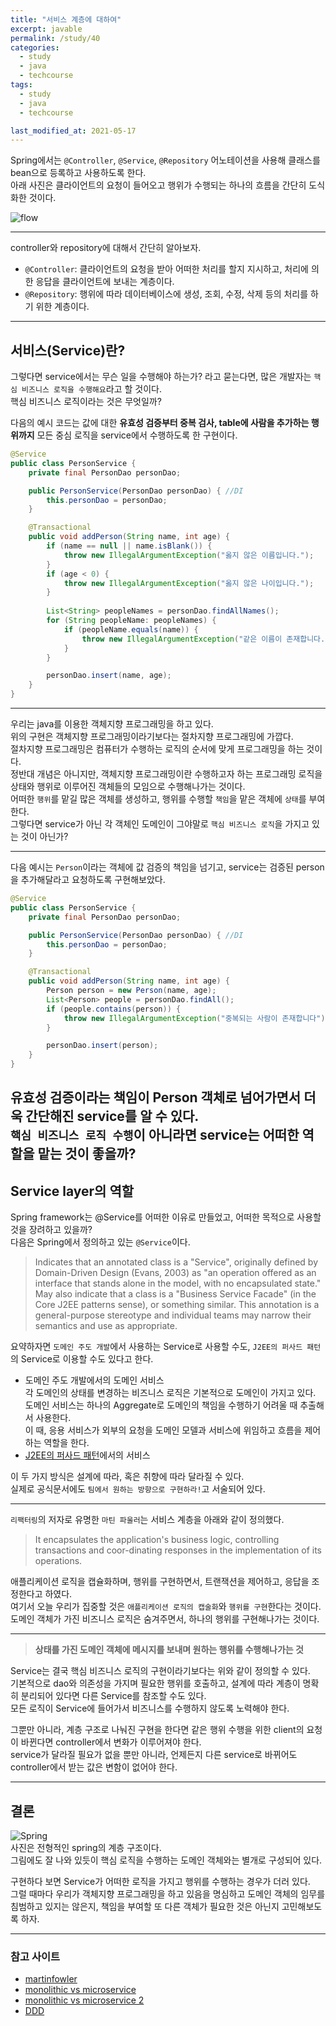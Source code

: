 ```yaml
---
title: "서비스 계층에 대하여"
excerpt: javable
permalink: /study/40
categories:
  - study
  - java
  - techcourse
tags:
  - study
  - java
  - techcourse

last_modified_at: 2021-05-17
---  
```


Spring에서는 `@Controller`, `@Service`, `@Repository` 어노테이션을 사용해 클래스를 bean으로 등록하고 사용하도록 한다.  
아래 사진은 클라이언트의 요청이 들어오고 행위가 수행되는 하나의 흐름을 간단히 도식화한 것이다.  

![flow](../images/2021-05-17-flow.png) 

---

controller와 repository에 대해서 간단히 알아보자.
- `@Controller`: 클라이언트의 요청을 받아 어떠한 처리를 할지 지시하고, 처리에 의한 응답을 클라이언트에 보내는 계층이다.
- `@Repository`: 행위에 따라 데이터베이스에 생성, 조회, 수정, 삭제 등의 처리를 하기 위한 계층이다.

---

## 서비스(Service)란?
그렇다면 service에서는 무슨 일을 수행해야 하는가? 라고 묻는다면, 많은 개발자는 `핵심 비즈니스 로직을 수행해요`라고 할 것이다.  
핵심 비즈니스 로직이라는 것은 무엇일까?

다음의 예시 코드는 값에 대한 **유효성 검증부터 중복 검사, table에 사람을 추가하는 행위까지** 모든 중심 로직을 service에서 수행하도록 한 구현이다.

```java
@Service
public class PersonService {
    private final PersonDao personDao;

    public PersonService(PersonDao personDao) { //DI
        this.personDao = personDao;
    }

    @Transactional
    public void addPerson(String name, int age) {
        if (name == null || name.isBlank()) {
            throw new IllegalArgumentException("옳지 않은 이름입니다.");
        }
        if (age < 0) {
            throw new IllegalArgumentException("옳지 않은 나이입니다.");
        }
        
        List<String> peopleNames = personDao.findAllNames();
        for (String peopleName: peopleNames) {
            if (peopleName.equals(name)) {
                throw new IllegalArgumentException("같은 이름이 존재합니다.");
            }
        }

        personDao.insert(name, age);
    }
}
```  

---

우리는 java를 이용한 객체지향 프로그래밍을 하고 있다.  
위의 구현은 객체지향 프로그래밍이라기보다는 절차지향 프로그래밍에 가깝다.  
절차지향 프로그래밍은 컴퓨터가 수행하는 로직의 순서에 맞게 프로그래밍을 하는 것이다.  
정반대 개념은 아니지만, 객체지향 프로그래밍이란 수행하고자 하는 프로그래밍 로직을 상태와 행위로 이루어진 객체들의 모임으로 수행해나가는 것이다.  
어떠한 `행위`를 맡길 많은 객체를 생성하고, 행위를 수행할 `책임`을 맡은 객체에 `상태`를 부여한다.  
그렇다면 service가 아닌 각 객체인 도메인이 그야말로 `핵심 비즈니스 로직`을 가지고 있는 것이 아닌가?

---

다음 예시는 `Person`이라는 객체에 값 검증의 책임을 넘기고, service는 검증된 person을 추가해달라고 요청하도록 구현해보았다.

```java
@Service
public class PersonService {
    private final PersonDao personDao;

    public PersonService(PersonDao personDao) { //DI
        this.personDao = personDao;
    }

    @Transactional
    public void addPerson(String name, int age) {
        Person person = new Person(name, age);
        List<Person> people = personDao.findAll();
        if (people.contains(person)) {
            throw new IllegalArgumentException("중복되는 사람이 존재합니다");
        }

        personDao.insert(person);
    }
}
```  

유효성 검증이라는 책임이 Person 객체로 넘어가면서 더욱 간단해진 service를 알 수 있다.  
`핵심 비즈니스 로직 수행`이 아니라면 service는 어떠한 역할을 맡는 것이 좋을까?
---

## Service layer의 역할
Spring framework는 @Service를 어떠한 이유로 만들었고, 어떠한 목적으로 사용할 것을 장려하고 있을까?  
다음은 Spring에서 정의하고 있는 `@Service`이다.

> Indicates that an annotated class is a "Service", originally defined by Domain-Driven Design (Evans, 2003) as "an operation offered as an interface that stands alone in the model, with no encapsulated state."
May also indicate that a class is a "Business Service Facade" (in the Core J2EE patterns sense), or something similar. 
> This annotation is a general-purpose stereotype and individual teams may narrow their semantics and use as appropriate.

요약하자면 `도메인 주도 개발`에서 사용하는 Service로 사용할 수도, `J2EE의 퍼사드 패턴`의 Service로 이용할 수도 있다고 한다.

- 도메인 주도 개발에서의 도메인 서비스  
  각 도메인의 상태를 변경하는 비즈니스 로직은 기본적으로 도메인이 가지고 있다.   
  도메인 서비스는 하나의 Aggregate로 도메인의 책임을 수행하기 어려울 때 추출해서 사용한다.    
  이 때, 응용 서비스가 외부의 요청을 도메인 모델과 서비스에 위임하고 흐름을 제어하는 역할을 한다.  
- [J2EE의 퍼사드 패턴](https://www.oracle.com/java/technologies/session-facade.html)에서의 서비스

이 두 가지 방식은 설계에 따라, 혹은 취향에 따라 달라질 수 있다.  
실제로 공식문서에도 `팀에서 원하는 방향으로 구현하라!`고 서술되어 있다.

---

`리팩터링`의 저자로 유명한 `마틴 파울러`는 서비스 계층을 아래와 같이 정의했다.
> It encapsulates the application's business logic, controlling transactions and coor-dinating responses in the implementation of its operations.

애플리케이션 로직을 캡슐화하며, 행위를 구현하면서, 트랜잭션을 제어하고, 응답을 조정한다고 하였다.  
여기서 오늘 우리가 집중할 것은 `애플리케이션 로직의 캡술화`와 `행위를 구현`한다는 것이다.    
도메인 객체가 가진 비즈니스 로직은 숨겨주면서, 하나의 행위를 구현해나가는 것이다.

---

> **상태를 가진 도메인 객체에 메시지를 보내며 원하는 행위를 수행해나가는 것**

Service는 결국 핵심 비즈니스 로직의 구현이라기보다는 위와 같이 정의할 수 있다.  
기본적으로 dao와 의존성을 가지며 필요한 행위를 호출하고, 설계에 따라 계층이 명확히 분리되어 있다면 다른 Service를 참조할 수도 있다.  
모든 로직이 Service에 들어가서 비즈니스를 수행하지 않도록 노력해야 한다.

그뿐만 아니라, 계층 구조로 나눠진 구현을 한다면 같은 행위 수행을 위한 client의 요청이 바뀐다면 controller에서 변화가 이루어져야 한다.  
service가 달라질 필요가 없을 뿐만 아니라, 언제든지 다른 service로 바뀌어도 controller에서 받는 값은 변함이 없어야 한다.

---

## 결론
![Spring](../images/2021-05-17-spring.png)  
사진은 전형적인 spring의 계층 구조이다.  
그림에도 잘 나와 있듯이 핵심 로직을 수행하는 도메인 객체와는 별개로 구성되어 있다.

구현하다 보면 Service가 어떠한 로직을 가지고 행위를 수행하는 경우가 더러 있다.  
그럴 때마다 우리가 객체지향 프로그래밍을 하고 있음을 명심하고 도메인 객체의 임무를 침범하고 있지는 않은지, 책임을 부여할 또 다른 객체가 필요한 것은 아닌지 고민해보도록 하자.

---

### 참고 사이트
- [martinfowler](https://martinfowler.com/eaaCatalog/serviceLayer.html)  
- [monolithic vs microservice](https://www.codebyamir.com/blog/monolithic-vs-microservices-architecture)
- [monolithic vs microservice 2](https://lion-king.tistory.com/entry/%EB%A7%88%EC%9D%B4%ED%81%AC%EB%A1%9C-%EC%84%9C%EB%B9%84%EC%8A%A4-vs-%EB%AA%A8%EB%86%80%EB%A6%AC%EC%8B%9D-%EC%95%84%ED%82%A4%ED%85%8D%EC%B2%98-MicroService-vs-Monolithic-Architecture-%EA%B0%84%EB%8B%A8-%EC%86%8C%EA%B0%9C-%EB%B0%8F-%EC%A3%BC%EA%B4%80%EC%A0%81-%EC%9D%98%EA%B2%AC)  
- [DDD](https://medium.com/modern-software-architecture/modern-software-architecture-1-domain-driven-design-f06fad8695f9)  
